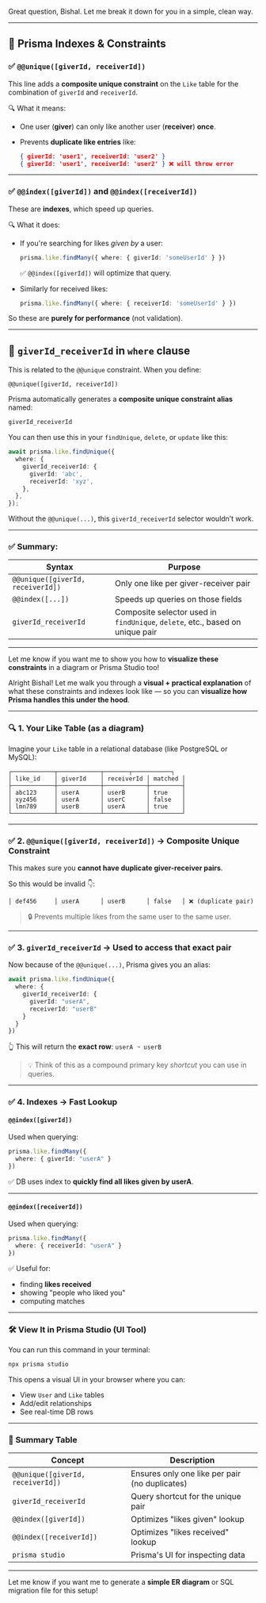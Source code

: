 Great question, Bishal. Let me break it down for you in a simple, clean way.

---

## 🔹 Prisma Indexes & Constraints

### ✅ `@@unique([giverId, receiverId])`

This line adds a **composite unique constraint** on the `Like` table for the combination of `giverId` and `receiverId`.

🔍 What it means:

* One user (**giver**) can only like another user (**receiver**) **once**.
* Prevents **duplicate like entries** like:

  ```json
  { giverId: 'user1', receiverId: 'user2' }
  { giverId: 'user1', receiverId: 'user2' } ❌ will throw error
  ```

---

### ✅ `@@index([giverId])` and `@@index([receiverId])`

These are **indexes**, which speed up queries.

🔍 What it does:

* If you're searching for likes *given by* a user:

  ```ts
  prisma.like.findMany({ where: { giverId: 'someUserId' } })
  ```

  ✅ `@@index([giverId])` will optimize that query.

* Similarly for received likes:

  ```ts
  prisma.like.findMany({ where: { receiverId: 'someUserId' } })
  ```

So these are **purely for performance** (not validation).

---

## 🔸 `giverId_receiverId` in `where` clause

This is related to the `@@unique` constraint. When you define:

```prisma
@@unique([giverId, receiverId])
```

Prisma automatically generates a **composite unique constraint alias** named:

```ts
giverId_receiverId
```

You can then use this in your `findUnique`, `delete`, or `update` like this:

```ts
await prisma.like.findUnique({
  where: {
    giverId_receiverId: {
      giverId: 'abc',
      receiverId: 'xyz',
    },
  },
});
```

Without the `@@unique(...)`, this `giverId_receiverId` selector wouldn’t work.

---

### ✅ Summary:

| Syntax                            | Purpose                                                                       |
| --------------------------------- | ----------------------------------------------------------------------------- |
| `@@unique([giverId, receiverId])` | Only one like per giver-receiver pair                                         |
| `@@index([...])`                  | Speeds up queries on those fields                                             |
| `giverId_receiverId`              | Composite selector used in `findUnique`, `delete`, etc., based on unique pair |

---

Let me know if you want me to show you how to **visualize these constraints** in a diagram or Prisma Studio too!



 





Alright Bishal! Let me walk you through a **visual + practical explanation** of what these constraints and indexes look like — so you can **visualize how Prisma handles this under the hood**.

---

### 🔍 1. **Your Like Table (as a diagram)**

Imagine your `Like` table in a relational database (like PostgreSQL or MySQL):

```
┌────────────┬────────────┬───────┬───────────┐
│ like_id    │ giverId    │ receiverId │ matched │
├────────────┼────────────┼────────────┼─────────┤
│ abc123     │ userA      │ userB      │ true    │
│ xyz456     │ userA      │ userC      │ false   │
│ lmn789     │ userB      │ userA      │ true    │
└────────────┴────────────┴────────────┴─────────┘
```

---

### ✅ 2. **`@@unique([giverId, receiverId])` → Composite Unique Constraint**

This makes sure you **cannot have duplicate giver-receiver pairs**.

So this would be invalid 👇:

```
│ def456     │ userA      │ userB      │ false   │ ❌ (duplicate pair)
```

> 🔒 Prevents multiple likes from the same user to the same user.

---

### ✅ 3. **`giverId_receiverId` → Used to access that exact pair**

Now because of the `@@unique(...)`, Prisma gives you an alias:

```ts
await prisma.like.findUnique({
  where: {
    giverId_receiverId: {
      giverId: "userA",
      receiverId: "userB"
    }
  }
})
```

👆 This will return the **exact row**:
`userA ➝ userB`

> 💡 Think of this as a compound primary key *shortcut* you can use in queries.

---

### ✅ 4. **Indexes → Fast Lookup**

#### `@@index([giverId])`

Used when querying:

```ts
prisma.like.findMany({
  where: { giverId: "userA" }
})
```

✅ DB uses index to **quickly find all likes given by userA**.

---

#### `@@index([receiverId])`

Used when querying:

```ts
prisma.like.findMany({
  where: { receiverId: "userA" }
})
```

✅ Useful for:

* finding **likes received**
* showing "people who liked you"
* computing matches

---

### 🛠 View It in **Prisma Studio** (UI Tool)

You can run this command in your terminal:

```bash
npx prisma studio
```

This opens a visual UI in your browser where you can:

* View `User` and `Like` tables
* Add/edit relationships
* See real-time DB rows

---

### 🧠 Summary Table

| Concept                           | Description                                    |
| --------------------------------- | ---------------------------------------------- |
| `@@unique([giverId, receiverId])` | Ensures only one like per pair (no duplicates) |
| `giverId_receiverId`              | Query shortcut for the unique pair             |
| `@@index([giverId])`              | Optimizes "likes given" lookup                 |
| `@@index([receiverId])`           | Optimizes "likes received" lookup              |
| `prisma studio`                   | Prisma's UI for inspecting data                |

---

Let me know if you want me to generate a **simple ER diagram** or SQL migration file for this setup!
